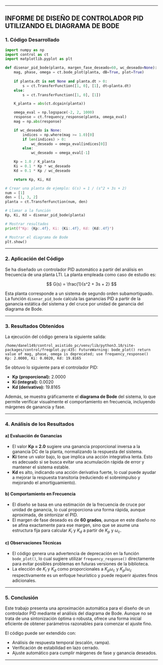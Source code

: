 
---

## **INFORME DE DISEÑO DE CONTROLADOR PID UTILIZANDO EL DIAGRAMA DE BODE**

### **1. Código Desarrollado**

```python
import numpy as np
import control as ct
import matplotlib.pyplot as plt

def disenar_pid_bode(planta, margen_fase_deseado=60, wc_deseado=None):
    mag, phase, omega = ct.bode_plot(planta, dB=True, plot=True)
    
    if planta.dt is not None and planta.dt > 0:
        s = ct.TransferFunction([1, 0], [1], dt=planta.dt)
    else:
        s = ct.TransferFunction([1, 0], [1])

    K_planta = abs(ct.dcgain(planta))

    omega_eval = np.logspace(-2, 2, 1000)
    response = ct.frequency_response(planta, omega_eval)
    mag = np.abs(response)

    if wc_deseado is None:
        indices = np.where(mag >= 1.0)[0]
        if len(indices) > 0:
            wc_deseado = omega_eval[indices[0]]
        else:
            wc_deseado = omega_eval[-1]

    Kp = 1.0 / K_planta
    Ki = 0.1 * Kp * wc_deseado
    Kd = 0.1 * Kp / wc_deseado

    return Kp, Ki, Kd

# Crear una planta de ejemplo: G(s) = 1 / (s^2 + 3s + 2)
num = [1]
den = [1, 3, 2]
planta = ct.TransferFunction(num, den)

# Llamar a la función
Kp, Ki, Kd = disenar_pid_bode(planta)

# Mostrar resultados
print(f"Kp: {Kp:.4f}, Ki: {Ki:.4f}, Kd: {Kd:.4f}")

# Mostrar el diagrama de Bode
plt.show()
```

---

### **2. Aplicación del Código**

Se ha diseñado un controlador PID automático a partir del análisis en frecuencia de una planta LTI. La planta empleada como caso de estudio es:

$$
G(s) = \frac{1}{s^2 + 3s + 2}
$$

Esta planta corresponde a un sistema de segundo orden subamortiguado. La función `disenar_pid_bode` calcula las ganancias PID a partir de la ganancia estática del sistema y del cruce por unidad de ganancia del diagrama de Bode.

---

### **3. Resultados Obtenidos**

La ejecución del código genera la siguiente salida:

```
/home/danel149/control_asistido_pc/venv/lib/python3.10/site-packages/control/freqplot.py:435: FutureWarning: bode_plot() return value of mag, phase, omega is deprecated; use frequency_response()
Kp: 2.0000, Ki: 0.0020, Kd: 19.8165
```

Se obtuvo lo siguiente para el controlador PID:

* **Kp (proporcional):** 2.0000
* **Ki (integral):** 0.0020
* **Kd (derivativo):** 19.8165

Además, se muestra gráficamente el **diagrama de Bode** del sistema, lo que permite verificar visualmente el comportamiento en frecuencia, incluyendo márgenes de ganancia y fase.

---

### **4. Análisis de los Resultados**

#### **a) Evaluación de Ganancias**

* El valor **Kp = 2.0** sugiere una ganancia proporcional inversa a la ganancia DC de la planta, normalizando la respuesta del sistema.
* **Ki** tiene un valor bajo, lo que implica una acción integrativa lenta. Esto es adecuado si se busca evitar una acumulación rápida de error y mantener el sistema estable.
* **Kd** es alto, indicando una acción derivativa fuerte, lo cual puede ayudar a mejorar la respuesta transitoria (reduciendo el sobreimpulso y mejorando el amortiguamiento).

#### **b) Comportamiento en Frecuencia**

* El diseño se basa en una estimación de la frecuencia de cruce por unidad de ganancia, lo cual proporciona una forma rápida, aunque aproximada, de sintonizar el PID.
* El margen de fase deseado es de **60 grados**, aunque en este diseño no se afina exactamente para ese margen, sino que se asume una estructura fija para calcular $K_i$ y $K_d$ a partir de $K_p$ y $\omega_c$.

#### **c) Observaciones Técnicas**

* El código genera una advertencia de deprecación en la función `bode_plot()`, lo cual sugiere utilizar `frequency_response()` directamente para evitar posibles problemas en futuras versiones de la biblioteca.
* La elección de $K_i$ y $K_d$ como proporcionales a $K_p \omega_c$ y $K_p / \omega_c$ respectivamente es un enfoque heurístico y puede requerir ajustes finos adicionales.

---

### **5. Conclusión**

Este trabajo presenta una aproximación automática para el diseño de un controlador PID mediante el análisis del diagrama de Bode. Aunque no se trata de una sintonización óptima o robusta, ofrece una forma inicial eficiente de obtener parámetros razonables para comenzar el ajuste fino.

El código puede ser extendido con:

* Análisis de respuesta temporal (escalón, rampa).
* Verificación de estabilidad en lazo cerrado.
* Ajuste automático para cumplir márgenes de fase y ganancia deseados.

---

